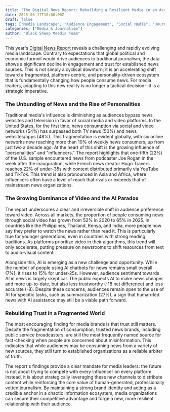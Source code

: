 ```yaml
---
title: "The Digital News Report: Rebuilding a Resilient Media in an Accelerating World"
date: 2025-06-17T10:00:00Z
draft: false
tags: ["Media Landscape", "Audience Engagement", "Social Media", "Journalism & AI"]
categories: ["Media & Journalism"]
author: "Black Sheep Meedia Team"
---
```


This year's [Digital News Report](https://reutersinstitute.politics.ox.ac.uk/sites/default/files/2025-06/Digital_News-Report_2025.pdf) reveals a challenging and rapidly evolving media landscape. Contrary to expectations that global political and economic turmoil would drive audiences to traditional journalism, the data shows a significant decline in engagement and trust for established news sources. This is not simply a cyclical downturn; it is an accelerating shift toward a fragmented, platform-centric, and personality-driven ecosystem that is fundamentally changing how people consume news. For media leaders, adapting to this new reality is no longer a tactical decision—it is a strategic imperative.

### The Unbundling of News and the Rise of Personalities
Traditional media's influence is diminishing as audiences bypass news websites and television in favor of social media and video platforms. In the United States, for the first time, news consumption via social and video networks (54%) has surpassed both TV news (50%) and news websites/apps (48%). This fragmentation is evident globally, with six online networks now reaching more than 10% of weekly news consumers, up from just two a decade ago. At the heart of this shift is the growing influence of "personalities" and "influencers." The report highlights that one-fifth (22%) of the U.S. sample encountered news from podcaster Joe Rogan in the week after the inauguration, while French news creator Hugo Travers reaches 22% of under-35s with content distributed primarily via YouTube and TikTok. This trend is also pronounced in Asia and Africa, where influencers often have a level of reach that rivals or exceeds that of mainstream news organizations.

### The Growing Dominance of Video and the AI Paradox
The report underscores a clear and irreversible shift in audience preference toward video. Across all markets, the proportion of people consuming news through social video has grown from 52% in 2020 to 65% in 2025. In countries like the Philippines, Thailand, Kenya, and India, more people now say they prefer to watch the news rather than read it. This is particularly true for younger generations, even in countries with strong reading traditions. As platforms prioritize video in their algorithms, this trend will only accelerate, putting pressure on newsrooms to shift resources from text to audio-visual content.

Alongside this, AI is emerging as a new challenge and opportunity. While the number of people using AI chatbots for news remains small overall (7%), it rises to 15% for under-25s. However, audience sentiment towards AI in news is largely skeptical. The public expects AI to make news cheaper and more up-to-date, but also less trustworthy (-18 net difference) and less accurate (-8). Despite these concerns, audiences remain open to the use of AI for specific tasks, such as summarization (27%), a sign that human-led news with AI assistance may still be a viable path forward.

### Rebuilding Trust in a Fragmented World
The most encouraging finding for media brands is that trust still matters. Despite the fragmentation of consumption, trusted news brands, including public service broadcasters, are still the most frequently named source for fact-checking when people are concerned about misinformation. This indicates that while audiences may be consuming news from a variety of new sources, they still turn to established organizations as a reliable arbiter of truth.

The report's findings provide a clear mandate for media leaders: the future is not about trying to compete with every influencer on every platform. Instead, it is about strategically leveraging these new channels to distribute content while reinforcing the core value of human-generated, professionally vetted journalism. By maintaining a strong brand identity and acting as a credible anchor in a chaotic information ecosystem, media organizations can secure their competitive advantage and forge a new, more resilient relationship with their audience.

